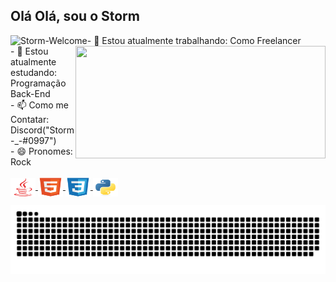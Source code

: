 ## Olá Olá, sou o Storm
<div>
  <img align="left" alt="Storm-Welcome" src="https://cdn.discordapp.com/attachments/647179399757824003/874077537104445470/Emoji_especial_do_storm.png">
  <img align="right" width="400em" height="180em" src="https://github-readme-stats.vercel.app/api?username=StormFubuki&show_icons=true&theme=dracula&include_all_commits=true&count_private=true"/>
- 🔭 Estou atualmente trabalhando: Como Freelancer
  <br>
- 🌱 Estou atualmente estudando: Programação Back-End
  <br>
- 📫 Como me Contatar: Discord("Storm -_-#0997")
  <br>
- 😄 Pronomes: Rock
  <a href="https://github.com/StormFubuki">
  <!--<img height="180em" src="https://github-readme-stats.vercel.app/api/top-langs/?username=StormFubuki&layout=compact&langs_count=7&theme=dracula"/>-->
</div>
<div style="display: inline_block"><br>
  <img align="center" alt="Storm-Java" height="30" width="40" src="https://raw.githubusercontent.com/devicons/devicon/master/icons/java/java-plain.svg">
  <img align="center" alt="Storm-HTML" height="30" width="40" src="https://raw.githubusercontent.com/devicons/devicon/master/icons/html5/html5-original.svg">
  <img align="center" alt="Storm-CSS" height="30" width="40" src="https://raw.githubusercontent.com/devicons/devicon/master/icons/css3/css3-original.svg">
  <img align="center" alt="Storm-Python" height="30" width="40" src="https://raw.githubusercontent.com/devicons/devicon/master/icons/python/python-original.svg">
</div>
<div> 
 
  ![Snake animation](https://github.com/StormFubuki/StormFubuki/blob/output/github-contribution-grid-snake.svg)
</div>

